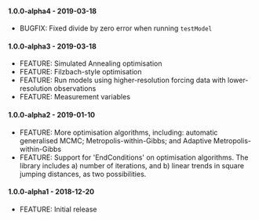 #### 1.0.0-alpha4 - 2019-03-18
* BUGFIX: Fixed divide by zero error when running `testModel`
#### 1.0.0-alpha3 - 2019-03-18
* FEATURE: Simulated Annealing optimisation
* FEATURE: Filzbach-style optimisation
* FEATURE: Run models using higher-resolution forcing data with lower-resolution observations
* FEATURE: Measurement variables
#### 1.0.0-alpha2 - 2019-01-10
* FEATURE: More optimisation algorithms, including: automatic generalised MCMC; Metropolis-within-Gibbs; and Adaptive Metropolis-within-Gibbs
* FEATURE: Support for 'EndConditions' on optimisation algorithms. The library includes a) number of iterations, and b) linear trends in square jumping distances, as two possibilities.
#### 1.0.0-alpha1 - 2018-12-20
* FEATURE: Initial release